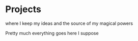 # Projects
where I keep my ideas and the source of my magical powers

Pretty much everything goes here I suppose
